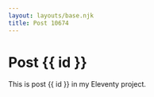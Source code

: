 ```yaml
---
layout: layouts/base.njk
title: Post 10674
---
```


# Post {{ id }}

This is post {{ id }} in my Eleventy project.
